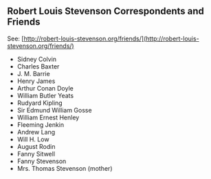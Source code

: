 ## Robert Louis Stevenson Correspondents and Friends

See: [http://robert-louis-stevenson.org/friends/](http://robert-louis-stevenson.org/friends/)

- Sidney Colvin
- Charles Baxter
- J. M. Barrie
- Henry James
- Arthur Conan Doyle
- William Butler Yeats
- Rudyard Kipling
- Sir Edmund William Gosse
- William Ernest Henley
- Fleeming Jenkin
- Andrew Lang
- Will H. Low
- August Rodin
- Fanny Sitwell
- Fanny Stevenson
- Mrs. Thomas Stevenson (mother)
